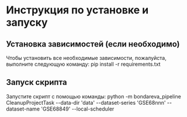 # Инструкция по установке и запуску

## Установка зависимостей (если необходимо)
Чтобы установить все необходимые зависимости, пожалуйста, выполните следующую команду:
pip install -r requirements.txt


## Запуск скрипта
Запустите скрипт с помощью команды:
python -m bondareva_pipeline CleanupProjectTask --data-dir 'data' --dataset-series 'GSE68nnn' --dataset-name 'GSE68849' --local-scheduler